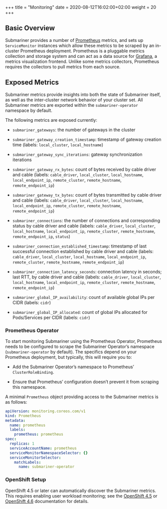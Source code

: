 +++
title = "Monitoring"
date = 2020-08-12T16:02:00+02:00
weight = 20
+++

## Basic Overview

Submariner provides a number of [Prometheus](https://prometheus.io/) metrics, and sets up `ServiceMonitor` instances which allow these
metrics to be scraped by an in-cluster Prometheus deployment. Prometheus is a pluggable metrics collection and storage system and can act as
a data source for [Grafana](https://grafana.com/), a metrics visualization frontend. Unlike some metrics collectors, Prometheus requires the
collectors to pull metrics from each source.

## Exposed Metrics

Submariner metrics provide insights into both the state of Submariner itself, as well as the inter-cluster network behavior of your
cluster set. All Submariner metrics are exported within the `submariner-operator` namespace by default.

The following metrics are exposed currently:

* `submariner_gateways`: the number of gateways in the cluster

* `submariner_gateway_creation_timestamp`: timestamp of gateway creation time (labels: `local_cluster`, `local_hostname`)

* `submariner_gateway_sync_iterations`: gateway synchronization iterations

* `submariner_gateway_rx_bytes`: count of bytes received by cable driver and cable (labels: `cable_driver`, `local_cluster`,
`local_hostname`, `local_endpoint_ip`, `remote_cluster`, `remote_hostname`, `remote_endpoint_ip`)

* `submariner_gateway_tx_bytes`: count of bytes transmitted by cable driver and cable (labels: `cable_driver`, `local_cluster`,
`local_hostname`, `local_endpoint_ip`, `remote_cluster`, `remote_hostname`, `remote_endpoint_ip`)

* `submariner_connections`: the number of connections and corresponding status by cable driver and cable
(labels: `cable_driver`, `local_cluster`, `local_hostname`, `local_endpoint_ip`, `remote_cluster`, `remote_hostname`, `remote_endpoint_ip`,
`status`)

* `submariner_connection_established_timestamp`: timestamp of last successful connection established by cable driver and cable
(labels: `cable_driver`, `local_cluster`, `local_hostname`, `local_endpoint_ip`, `remote_cluster`, `remote_hostname`, `remote_endpoint_ip`)

* `submariner_connection_latency_seconds`: connection latency in seconds; last RTT, by cable driver and cable
(labels: `cable_driver`, `local_cluster`, `local_hostname`, `local_endpoint_ip`, `remote_cluster`, `remote_hostname`, `remote_endpoint_ip`)

* `submariner_global_IP_availability`: count of available global IPs per CIDR (labels: `cidr`)

* `submariner_global_IP_allocated`: count of global IPs allocated for Pods/Services per CIDR (labels: `cidr`)

### Prometheus Operator

To start monitoring Submariner using the Prometheus Operator, Prometheus needs to be configured to scrape the Submariner Operator’s
namespace (`submariner-operator` by default). The specifics depend on your Prometheus deployment, but typically, this will require
you to:

* Add the Submariner Operator’s namespace to Prometheus’ `ClusterRoleBinding`.

* Ensure that Prometheus’ configuration doesn’t prevent it from scraping this namespace.

A minimal `Prometheus` object providing access to the Submariner metrics is as follows:

```yaml
apiVersion: monitoring.coreos.com/v1
kind: Prometheus
metadata:
  name: prometheus
  labels:
    prometheus: prometheus
spec:
  replicas: 1
  serviceAccountName: prometheus
  serviceMonitorNamespaceSelector: {}
  serviceMonitorSelector:
    matchLabels:
      name: submariner-operator
```

### OpenShift Setup

OpenShift 4.5 or later can automatically discover the Submariner metrics.
This requires enabling user workload monitoring; see the
[OpenShift 4.5](https://access.redhat.com/documentation/en-us/openshift_container_platform/4.5/html/monitoring/monitoring-your-own-services)
or
[OpenShift 4.6](https://access.redhat.com/documentation/en-us/openshift_container_platform/4.6/html/monitoring/enabling-monitoring-for-user-defined-projects)
documentation for details.
